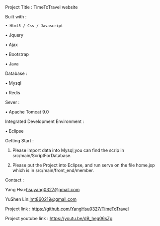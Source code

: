 Project Title : TimeToTravel website

Built with : 

	• Html5 / Css / Javascript
  
  • Jquery
  
  • Ajax
  
  • Bootstrap
  
  • Java
  
Database : 

  • Mysql
  
  • Redis
  
Sever : 

  • Apache Tomcat 9.0
  
Integrated Development Environment :

  • Eclipse
  
Getting Start :

1. Please import data into Mysql,you can find the scrip in src/main/ScriptForDatabase.

2. Please put the Project into Eclipse, and run serve on the file home.jsp which is in src/main/front_end/member.

Contact : 

Yang Hsu:hsuyang0327@gmail.com

YuShen Lin:lmt860219@gmail.com

Project link : https://github.com/YangHsu0327/TimeToTravel

Project youtube link : https://youtu.be/dB_heg06sZg
